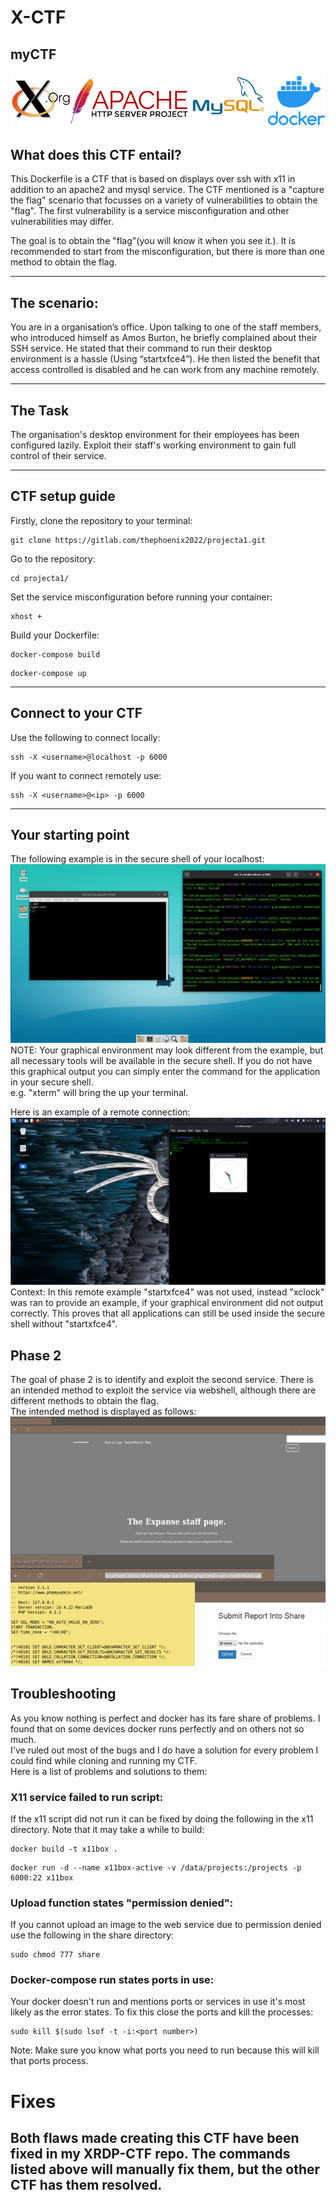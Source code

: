 # X-CTF 

## myCTF  
 ![](/images/ctf_6_1.png) 
## What does this CTF entail? 
This Dockerfile is a CTF that is based on displays over ssh with x11 in addition to an apache2 and mysql service. The CTF mentioned is a "capture the flag" scenario that focusses on a variety of vulnerabilities to obtain the "flag". The first vulnerability is a service misconfiguration and other vulnerabilities may differ.  
 
The goal is to obtain the "flag"(you will know it when you see it.). It is recommended to start from the misconfiguration, but there is more than one method to obtain the flag.
 
--- 
## The scenario:
 You are in a organisation’s office. Upon talking to one of the staff
members, who introduced himself as Amos Burton, he briefly
complained about their SSH service. He stated that their command
to run their desktop environment is a hassle (Using “startxfce4”). He
then listed the benefit that access controlled is disabled and he can
work from any machine remotely.

---
## The Task 
 The organisation's desktop environment for their employees
has been configured lazily. Exploit their staff's working
environment to gain full control of their service.

---
## CTF setup guide 
Firstly, clone the repository to your terminal: 
```
git clone https://gitlab.com/thephoenix2022/projecta1.git 
```

Go to the repository: 
```
cd projecta1/ 
```  
Set the service misconfiguration before running your container:  
```
xhost + 
```
Build your Dockerfile:  
```
docker-compose build
``` 
```
docker-compose up
``` 

---
## Connect to your CTF   
 
Use the following to connect locally: 
```
ssh -X <username>@localhost -p 6000   
```

If you want to connect remotely use:  
```
ssh -X <username>@<ip> -p 6000 
``` 
 ---
## Your starting point
  
 The following example is in the secure shell of your localhost:
![](/images/ctf_4_1.png)
NOTE: Your graphical environment may look different from the example, but all necessary tools will be available in the secure shell. If you do not have this graphical output you can simply enter the command for the application in your secure shell.  
 e.g. "xterm" will bring the up your terminal.  

 Here is an example of a remote connection:
![](/images/ctf_5_1.png)
Context: In this remote example "startxfce4" was not used, instead "xclock" was ran to provide an example, if your graphical environment did not output correctly. This proves that all applications can still be used inside the secure shell without "startxfce4".

## Phase 2
The goal of phase 2 is to identify and exploit the second service. There is an intended method to exploit the service via webshell, although there are different methods to obtain the flag.  
 The intended method is displayed as follows:
 ![](/images/ctf_1_2.png)

## Troubleshooting
As you know nothing is perfect and docker has its fare share of problems. I found that on some devices docker runs perfectly and on others not so much.  
I've ruled out most of the bugs and I do have a solution for every problem I could find while cloning and running my CTF.  
 Here is a list of problems and solutions to them:

 ### X11 service failed to run script:
 If the x11 script did not run it can be fixed by doing the following in the x11 directory. Note that it may take a while to build: 
```
docker build -t x11box . 
```  
```
docker run -d --name x11box-active -v /data/projects:/projects -p 6000:22 x11box 
```
### Upload function states "permission denied":
If you cannot upload an image to the web service due to permission denied use the following in the share directory:
```
sudo chmod 777 share
```
### Docker-compose run states ports in use:
Your docker doesn't run and mentions ports or services in use it's most likely as the error states. To fix this close the ports and kill the processes:
```
sudo kill $(sudo lsof -t -i:<port number>)
```
Note: Make sure you know what ports you need to run because this will kill that ports process.
# Fixes
## Both flaws made creating this CTF have been fixed in my XRDP-CTF repo. The commands listed above will manually fix them, but the other CTF has them resolved.
